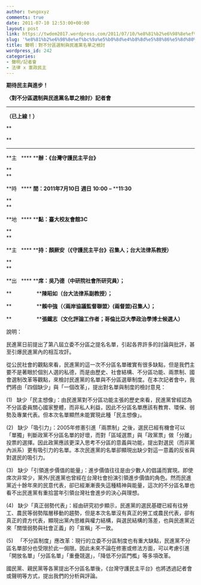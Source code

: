 ```yaml
---
author: twngoxyz
comments: true
date: 2011-07-10 12:53:00+00:00
layout: post
link: https://twdem2017.wordpress.com/2011/07/10/%e8%81%b2%e6%98%8e%ef%bc%9a%e5%b0%8d%e4%b8%8d%e5%88%86%e5%8d%80%e9%81%b8%e5%88%b6%e8%88%87%e6%b0%91%e9%80%b2%e9%bb%a8%e5%90%8d%e5%96%ae%e4%b9%8b%e6%aa%a2%e8%a8%8e/
slug: '%e8%81%b2%e6%98%8e%ef%bc%9a%e5%b0%8d%e4%b8%8d%e5%88%86%e5%8d%80%e9%81%b8%e5%88%b6%e8%88%87%e6%b0%91%e9%80%b2%e9%bb%a8%e5%90%8d%e5%96%ae%e4%b9%8b%e6%aa%a2%e8%a8%8e'
title: 聲明：對不分區選制與民進黨名單之檢討
wordpress_id: 242
categories:
- 聲明/記者會
- 法律 x 憲政民主
---
```


**期待民主與進步！**

**〈對不分區選制與民進黨名單之檢討〉記者會**

****  


****[](http://vimeo.com/26308355)（已上線！）****

****[](http://www.twdem.org/20110710ji-zhe-hui-hou-sheng-ming-gao---qi-dai-min-zhu-yu-jin-bu-dui-bu-fen-qu-xuan-zhi-yu-min-jin-dang-ming-dan-zhi-jian-tao-ji-zhe-hui)****

**  
  
**  
****

**主   **** ****辦：《台灣守護民主平台》**

**  
**

**時   **** ****間：2011年7月10日**** ****週日**** ****10:00**** ****–**** ****11:30**

**  
**

**地   **** ****點：臺大校友會館3C**

**  
**

**主   **** ****持：顏厥安（《守護民主平台》召集人；台大法律系教授）**

**  
**

**出   **** ****席：吳乃德（中研院社會所研究員）；**

**                 ****陳昭如（台大法律系副教授）；**

**                 ****賴中強（〈兩岸協議監督聯盟〉(兩督盟)召集人）；**

**                 ****張鐵志（文化評論工作者；哥倫比亞大學政治學博士候選人）**

  


  
  
  
說明：

民進黨日前提出了第八屆立委不分區之提名名單，引起各界許多的討論與批評，甚至引爆民進黨內的相互攻訐。

從公民社會的觀點來看，民進黨的這一次不分區名單確實有很多缺點，但是我們主要不是著眼於個別人選的私德，而是由歷史、社會結構、不分區功能、兩票制、國會選制改革等觀點，來檢討民進黨的名單與不分區選舉制度。在本次記者會中，我們將由「四個缺少」與「一個改革」，提出對名單與制度的檢討意見：

  


(1)   缺少「民主想像」：由民進黨對不分區功能主張的歷史來看，民進黨曾經認為不分區委員關心國家整體，而非私人利益，因此不分區名單應該有教育、環保、弱勢及專業代表。但本次名單顯然未能實現此種「民主想像」。

(2)   缺少「吸引力」：2005年修憲引進「兩票制」之後，選民已經有機會可以「單獨」判斷政黨不分區名單的好壞，而對「區域選票」與「政黨票」做「分離」投票的選擇。因此政黨應該更深入思考不分區的意義與功能，提出對選民（而非黨內派系）更有吸引力的名單。本次民進黨的名單卻顯現出缺少對這一意義的反省與對選民的吸引力。

(3)   缺少「引領進步價值的能量」：進步價值往往是由少數人的倡議而實現。即使席次非常少，黨外/民進黨也曾經在台灣社會扮演引領進步價值的角色。然而民進黨近十餘年來的民意代表，卻已經漸漸喪失這種精神與能量，這次的不分區名單也看不出民進黨有重拾當年引領台灣社會進步的決心與理想。

(4)   缺少「真正弱勢代表」：經由研究初步顯示，民進黨的選民基礎已經有往勞工、農民等弱勢階層移動的趨勢，但是本次名單沒有真正的勞工或農民代表，卻有真正的資方代表，顯現出黨內思維與權力結構，與選民結構的落差，也與民進黨近來「關懷弱勢與社會正義」的「宣稱」不一致。

(5)   「不分區制度」應改革：現行的立委不分區制度也有重大缺點，民進黨不分區名單部分也受限於此一侷限。因此未來不論在修憲或修法方面，可以考慮引進「開放名單」「分區名單」「重疊競選」，「降低不分區門檻」等多項改革。

  


國民黨、親民黨等各黨提出不分區名單後，《台灣守護民主平台》也將透過記者會或聲明等方式，提出我們的分析與評論。
